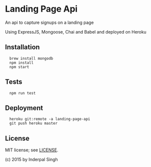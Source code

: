 Landing Page Api
=========

An api to capture signups on a landing page

Using ExpressJS, Mongoose, Chai and Babel and deployed on Heroku

## Installation

```shell
  brew install mongodb
  npm install
  npm start
```

## Tests

```shell
  npm run test
```

## Deployment

```shell
  heroku git:remote -a landing-page-api
  git push heroku master
```

## License

MIT license; see [LICENSE](./LICENSE).

(c) 2015 by Inderpal Singh
